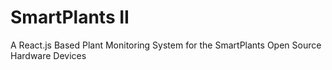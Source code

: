 # SmartPlants II
A React.js Based Plant Monitoring System for the SmartPlants Open Source Hardware Devices
